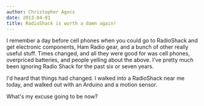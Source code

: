 ```yaml
---
author: Christopher Agocs
date: 2013-04-01
title: RadioShack is worth a damn again!
---
```


I remember a day before cell phones when you could go to RadioShack and get electronic components, Ham Radio gear, and a bunch of other really useful stuff. Times changed, and all they were good for was cell phones, overpriced batteries, and people yelling about the above. I've pretty much been ignoring Radio Shack for the past six or seven years.

I'd heard that things had changed. I walked into a RadioShack near me today, and walked out with an Arduino and a motion sensor.

What's my excuse going to be now?
